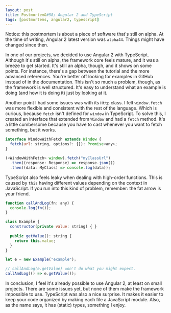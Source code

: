 ```yaml
---
layout: post
title: Postmortem&#58; Angular 2 and TypeScript
tags: [postmortems, angular2, typescript]
---
```


Notice: this postmortem is about a piece of software that's still on alpha.
At the time of writing, Angular 2 latest version was `alpha44`.
Things might have changed since then.

In one of our projects, we decided to use Angular 2 with TypeScript.
Although it's still on alpha, the framework core feels mature, and it was a breeze to get started.
It's still an alpha, though, and it shows on some points.
For instance, there's a gap between the tutorial and the more advanced references.
You're better off looking for examples in GitHub instead of in the documentation.
This isn't so much a problem, though, as the framework is well structured.
It's easy to understand what an example is doing (and how it is doing it) just by looking at it.

Another point I had some issues was with its `Http` class.
I felt `window.fetch` was more flexible and consistent with the rest of the language.
Which is curious, because `fetch` isn't defined for `window` in TypeScript.
To solve this, I created an interface that extended from `Window` and had a `fetch` method.
It's a little cumbersome because you have to cast whenever you want to fetch something, but it works.

```javascript
interface WindowWithFetch extends Window {
  fetch(url: string, options?: {}): Promise<any>;
}

(<WindowWithFetch> window).fetch("myClassUrl")
  .then((response: Response) => response.json())
  .then((data: MyClass) => console.log(data));
```

TypeScript also feels leaky when dealing with high-order functions.
This is caused by `this` having different values depending on the context in JavaScript.
If you run into this kind of problem, remember: the fat arrow is your friend.

```javascript
function callAndLog(fn: any) {
  console.log(fn());
}

class Example {
  constructor(private value: string) { }
    
  public getValue(): string {
    return this.value;
  } 
}

let e = new Example("example");

// callAndLog(e.getValue) won't do what you might expect.
callAndLog(() => e.getValue());
```

In conclusion, I feel it's already possible to use Angular 2, at least on small projects.
There are some issues yet, but none of them make the framework impossible to use.
TypeScript was also a nice surprise.
It makes it easier to keep your code organized by making each file a JavaScript module.
Also, as the name says, it has (static) types, something I enjoy.

